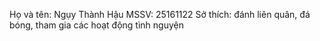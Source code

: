 Họ và tên: Ngụy Thành Hậu
MSSV: 25161122
Sở thích: đánh liên quân, đá bóng, tham gia các hoạt động tình nguyện
